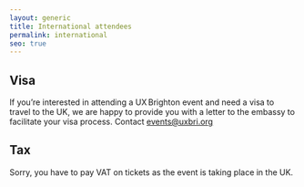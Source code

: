 ```yaml
---
layout: generic
title: International attendees
permalink: international
seo: true
---
```

## Visa

If you’re interested in attending a UX Brighton event and need a visa to travel to the UK, we are happy to provide you with a letter to the embassy to facilitate your visa process. Contact [events@uxbri.org](mailto:events@uxbri.org)

## Tax

Sorry, you have to pay VAT on tickets as the event is taking place in the UK.
